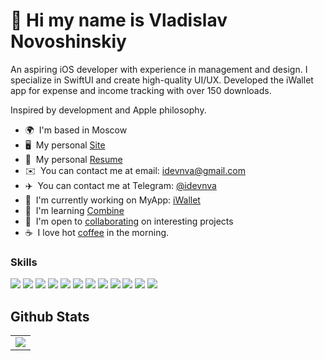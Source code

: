 👋 Hi my name is Vladislav Novoshinskiy
=======================================

An aspiring iOS developer with experience in management and design. I specialize in SwiftUI and create high-quality UI/UX. Developed the iWallet app for expense and income tracking with over 150 downloads.

Inspired by development and Apple philosophy.

* 🌍  I'm based in Moscow
* 🖥️  My personal [Site](http://idevnva.com)
* 📜  My personal [Resume](https://drive.google.com/file/d/1RjRV2BD6iqxAZx2SYFlflWJyukl0AIgV/view)
* ✉️  You can contact me at email: [idevnva@gmail.com](mailto:idevnva@gmail.com)
* ✈️  You can contact me at Telegram: [@idevnva](t.me/idevnva)
* 🚀  I'm currently working on MyApp: [iWallet](http://apps.apple.com/us/app/iwallet-expenses-and-income/id6447585809)
* 🧠  I'm learning [Combine](https://developer.apple.com/documentation/combine)
* 🤝  I'm open to [collaborating](https://en.wikipedia.org/wiki/Collaboration) on interesting projects
* ☕️  I love hot [coffee](https://www.youtube.com/shorts/YRmJzKsKnp0) in the morning.

### Skills
<p align="left"><img src="https://img.shields.io/badge/SWIFT-F05138?style=flat&logo=swift&logoColor=ffffff"/> <img src="https://img.shields.io/badge/SwiftUI-0260E8?style=flat&logo=swift&logoColor=ffffff"/> <img src="https://img.shields.io/badge/Realm-39477F?style=flat&logo=realm&logoColor=ffffff"/> <img src="https://img.shields.io/badge/MVVM-53AC56?style=flat"/> <img src="https://img.shields.io/badge/HTML5-E34F26?style=flat&logo=html5&logoColor=ffffff"/> <img src="https://img.shields.io/badge/CSS3-1572B6?style=flat&logo=css3&logoColor=ffffff"/> <img src="https://img.shields.io/badge/Xcode-147EFB?style=flat&logo=xcode&logoColor=ffffff"/> <img src="https://img.shields.io/badge/GitHub-181717?style=flat&logo=github&logoColor=FFFFFF"/> <img src="https://img.shields.io/badge/Trello-0052CC?style=flat&logo=trello&logoColor=ffffff"/> <img src="https://img.shields.io/badge/Figma-F24E1E?style=flat&logo=figma&logoColor=ffffff"/> <img src="https://img.shields.io/badge/Photoshop-31A8FF?style=flat&logo=adobephotoshop&logoColor=ffffff"/> <img src="https://img.shields.io/badge/Illustrator-FF9A00?style=flat&logo=adobeillustrator&logoColor=ffffff"/></p>

## Github Stats  
<table><tr><td valign="top" width="100%">

<div align="center"><img src="https://github-readme-stats.vercel.app/api?username=idevnva&show_icons=true&count_private=true&hide_border=true" align="center" /></div>
